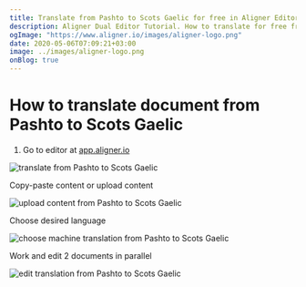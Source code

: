 ```yaml
---
title: Translate from Pashto to Scots Gaelic for free in Aligner Editor
description: Aligner Dual Editor Tutorial. How to translate for free from Pashto to Scots Gaelic. Aligner is multilingual document management platform. 
ogImage: "https://www.aligner.io/images/aligner-logo.png"
date: 2020-05-06T07:09:21+03:00
image: ../images/aligner-logo.png
onBlog: true
---
```


# How to translate document from Pashto to Scots Gaelic

1. Go to editor at [app.aligner.io](https://app.aligner.io "Aligner App web page")

![translate from Pashto to Scots Gaelic](../aligner-blank-editor.png "translate from Pashto to Scots Gaelic")

Copy-paste content or upload content

![upload content from Pashto to Scots Gaelic](../aligner-uploaded-document.png "upload content from Pashto to Scots Gaelic")

Choose desired language

![choose machine translation from Pashto to Scots Gaelic](../aligner-language-dropdown.png "choose machine translation from Pashto to Scots Gaelic")

Work and edit 2 documents in parallel

![edit translation from Pashto to Scots Gaelic](../aligner-double-sitded-editor.png "edit translation from Pashto to Scots Gaelic")

